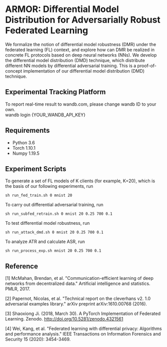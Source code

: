 # ARMOR: Differential Model Distribution for Adversarially Robust Federated Learning

We formalize the notion of differential model robustness (DMR) under the federated learning (FL) context,
and explore how can DMR be realized in concrete FL protocols based on deep neural networks (NNs).
We develop the differential model distribution (DMD) technique,
which distribute different NN models by differential adversarial training.
This is a proof-of-concept implementation of our differential model distribution (DMD) technique.


## Experimental Tracking Platform

To report real-time result to wandb.com, please change wandb ID to your own. \
wandb login {YOUR_WANDB_API_KEY}

## Requirements
* Python 3.6
* Torch 1.10.1
* Numpy 1.19.5

## Experiment Scripts

To generate a set of FL models of K clients (for example, K=20),
which is the basis of our following experiments, run

``` 
sh run_fed_train.sh 0 mnist 20
``` 

To carry out differential adversarial training, run

``` 
sh run_subfed_retrain.sh 0 mnist 20 0.25 700 0.1
``` 

To test differential model robustness, run

``` 
sh run_attack_dmd.sh 0 mnist 20 0.25 700 0.1
``` 

To analyze ATR and calculate ASR, run

``` 
sh run_process_exp.sh mnist 20 0.25 700 0.1
``` 


## Reference
[1] McMahan, Brendan, et al. "Communication-efficient learning of deep networks from decentralized data." Artificial intelligence and statistics. PMLR, 2017.

[2] Papernot, Nicolas, et al. "Technical report on the cleverhans v2. 1.0 adversarial examples library." arXiv preprint arXiv:1610.00768 (2016).

[3] Shaoxiong Ji. (2018, March 30). A PyTorch Implementation of Federated Learning. Zenodo. http://doi.org/10.5281/zenodo.4321561

[4] Wei, Kang, et al. "Federated learning with differential privacy: Algorithms and performance analysis." IEEE Transactions on Information Forensics and Security 15 (2020): 3454-3469.